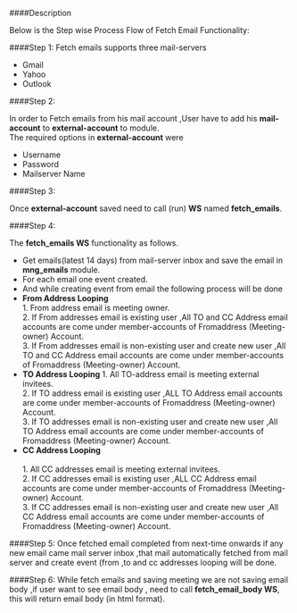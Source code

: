 ####Description

Below is the Step wise Process Flow of Fetch Email Functionality:

####Step 1:
Fetch emails supports three mail-servers
*	Gmail
*	Yahoo
*	Outlook

####Step 2:

In order to Fetch emails from his mail account ,User have to add his **mail-account** to **external-account** to module.<br />
The required options in **external-account** were
*	Username
*	Password
*	Mailserver Name

####Step 3:

Once **external-account** saved  need to call (run) **WS** named **fetch_emails**. 

####Step 4:

The **fetch_emails WS** functionality as follows.
* Get  emails(latest 14 days) from mail-server inbox and save the email in **mng_emails** module.
*	For each email one event created.
*	And while creating event from email the following process will be done
*	**From Address Looping** <br />
        1. From address email is meeting owner.<br />
        2. If From addresses email is existing user ,All TO and CC Address email accounts are come under member-accounts of Fromaddress (Meeting-owner) Account.<br />
        3. If From addresses email is non-existing user and create new user ,All TO and CC Address email accounts are come under member-accounts of Fromaddress (Meeting-owner) Account.<br />
* **TO Address Looping**
        1. All TO-address email is meeting external invitees.<br />
        2. If TO address email is existing user ,ALL TO Address email accounts are come under member-accounts of Fromaddress (Meeting-owner) Account.<br />
        3. If TO addresses email is non-existing user and create new user ,All TO Address email accounts are come under member-accounts of Fromaddress (Meeting-owner) Account.<br />
* **CC Address Looping**<br />  
        1. All CC addresses email is meeting external invitees.<br />
        2. If CC addresses email is existing user ,ALL CC Address email accounts are come under member-accounts of Fromaddress (Meeting-owner) Account.<br />
        3. If CC addresses email is non-existing user and create new user ,All CC Address email accounts are come under member-accounts of Fromaddress (Meeting-owner) Account.<br />

####Step 5:
Once fetched email completed from next-time onwards if any new email came mail server inbox ,that mail automatically fetched from mail server and create event (from ,to and cc addresses looping will be done.

####Step 6:
While fetch emails and saving meeting we are not saving email body ,if user want to see email body , need to call **fetch_email_body WS**, this will return email body (in html format).



